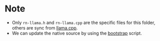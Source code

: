 # Note

- Only `rn-llama.h` and `rn-llama.cpp` are the specific files for this folder, others are sync from [llama.cpp](https://github.com/ggerganov/llama.cpp).
- We can update the native source by using the [bootstrap](../scripts/bootstrap.sh) script.
